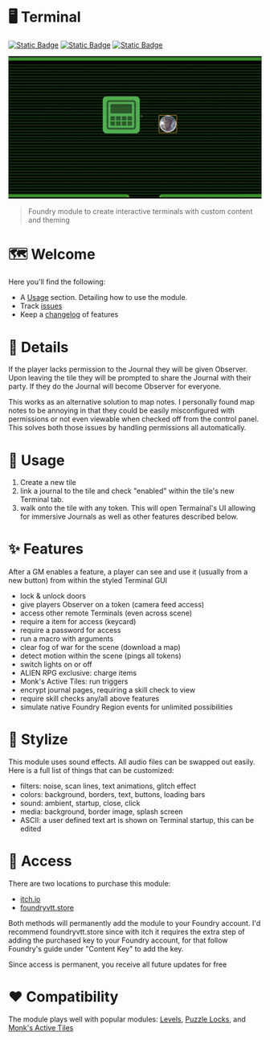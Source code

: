 # 🖥️ Terminal

[![Static Badge](https://img.shields.io/badge/Itch.io-CodaBool-red?style=flat-square&logo=itchdotio)](https://codabool.itch.io) [![Static Badge](https://img.shields.io/badge/Discord-CodaBool-blue?style=flat-square&logo=discord)](https://discord.gg/foundryvtt) [![Static Badge](https://img.shields.io/badge/Foundry%20Verfied%20Version-13-brightgreen?style=flat-square&logo=checkmarx)](https://github.com/CodaBool/terminal/issues)

![Preview Video](https://raw.githubusercontent.com/CodaBool/terminal/main/img/preview.gif)

> Foundry module to create interactive terminals with custom content and theming

# 🗺️ Welcome
Here you'll find the following:

- A [Usage](https://github.com/CodaBool/terminal#-usage) section. Detailing how to use the module.
- Track [issues](https://github.com/CodaBool/terminal/issues)
- Keep a [changelog](https://github.com/CodaBool/terminal/blob/main/changelog.md) of features

# 🔎 Details
If the player lacks permission to the Journal they will be given Observer. Upon leaving the tile they will be prompted to share the Journal with their party. If they do the Journal will become Observer for everyone.

This works as an alternative solution to map notes. I personally found map notes to be annoying in that they could be easily misconfigured with permissions or not even viewable when checked off from the control panel. This solves both those issues by handling permissions all automatically. 

# 📃 Usage
1. Create a new tile
2. link a journal to the tile and check "enabled" within the tile's new Terminal tab.
3. walk onto the tile with any token. This will open Termainal's UI allowing for immersive Journals as well as other features described below.

# ✨ Features

After a GM enables a feature, a player can see and use it (usually from a new button) from within the styled Terminal GUI

- lock & unlock doors
- give players Observer on a token (camera feed access)
- access other remote Terminals (even across scene)
- require a item for access (keycard)
- require a password for access
- run a macro with arguments
- clear fog of war for the scene (download a map)
- detect motion within the scene (pings all tokens)
- switch lights on or off
- ALIEN RPG exclusive: charge items
- Monk's Active Tiles: run triggers
- encrypt journal pages, requiring a skill check to view
- require skill checks any/all above features
- simulate native Foundry Region events for unlimited possibilities

# 🎨 Stylize
This module uses sound effects. All audio files can be swapped out easily. Here is a full list of things that can be customized:

- filters: noise, scan lines, text animations, glitch effect
- colors: background, borders, text, buttons, loading bars
- sound: ambient, startup, close, click
- media: background, border image, splash screen
- ASCII: a user defined text art is shown on Terminal startup, this can be edited

# 🔑 Access

There are two locations to purchase this module:

- [itch.io](https://codabool.itch.io/terminal)
- [foundryvtt.store](https://www.foundryvtt.store/products/terminal)

Both methods will permanently add the module to your Foundry account. I'd recommend foundryvtt.store since with itch it requires the extra step of adding the purchased key to your Foundry account, for that follow Foundry's guide under "Content Key" to add the key.

Since access is permanent, you receive all future updates for free

# ❤️ Compatibility

The module plays well with popular modules: [Levels](https://foundryvtt.com/packages/levels), [Puzzle Locks](https://foundryvtt.com/packages/puzzle-locks), and [Monk's Active Tiles](https://foundryvtt.com/packages/monks-active-tiles/)
